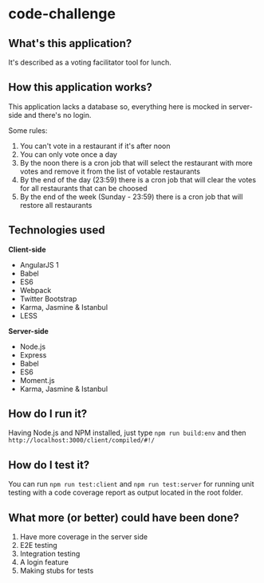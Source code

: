 # code-challenge

## What's this application?
It's described as a voting facilitator tool for lunch.

## How this application works?
This application lacks a database so, everything here is mocked in server-side and there's no login.

Some rules:
1. You can't vote in a restaurant if it's after noon
2. You can only vote once a day
3. By the noon there is a cron job that will select the restaurant with more votes and remove it from the list of votable restaurants
4. By the end of the day (23:59) there is a cron job that will clear the votes for all restaurants that can be choosed
5. By the end of the week (Sunday - 23:59) there is a cron job that will restore all restaurants

## Technologies used
**Client-side**
- AngularJS 1
- Babel
- ES6
- Webpack
- Twitter Bootstrap
- Karma, Jasmine & Istanbul
- LESS

**Server-side**
- Node.js
- Express
- Babel
- ES6
- Moment.js
- Karma, Jasmine & Istanbul

## How do I run it?
Having Node.js and NPM installed, just type `npm run build:env` and then `http://localhost:3000/client/compiled/#!/`

## How do I test it?
You can run `npm run test:client` and `npm run test:server` for running unit testing with a code coverage report as output located in the root folder.

## What more (or better) could have been done?
1. Have more coverage in the server side
2. E2E testing
3. Integration testing
4. A login feature
5. Making stubs for tests
